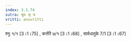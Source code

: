 ```yaml
---
index: 3.1.74
sutra: श्रुवः शृ च
vritti: anuvritti
---
```


श्नुः १/१ [3।1।75] , कर्त्तरि ७/१ [3।1।68] ,  सार्वधातुके 7/1 [3।1।67] 